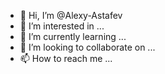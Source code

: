 - 👋 Hi, I’m @Alexy-Astafev
- 👀 I’m interested in ...
- 🌱 I’m currently learning ...
- 💞️ I’m looking to collaborate on ...
- 📫 How to reach me ...

<!---
Alexy-Astafev/Alexy-Astafev is a ✨ special ✨ repository because its `README.md` (this file) appears on your GitHub profile.
You can click the Preview link to take a look at your changes.
--->
